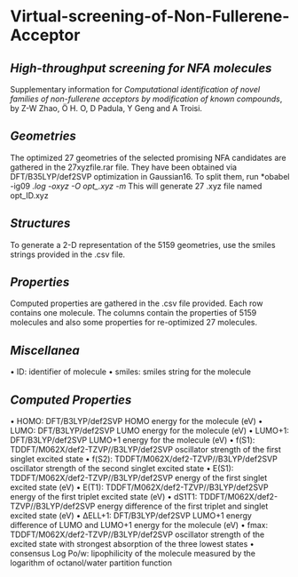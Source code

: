 # Virtual-screening-of-Non-Fullerene-Acceptor


## ***High-throughput screening for NFA molecules***
Supplementary information for *Computational identification of novel families of non-fullerene acceptors by modification of known compounds*, by Z-W Zhao, Ö H. O, D Padula, Y Geng and A Troisi.


## ***Geometries***
The optimized 27 geometries of the selected promising NFA candidates are gathered in the 27xyzfile.rar file.
They have been obtained via DFT/B35LYP/def2SVP optimization in Gaussian16. To split them, run
*obabel -ig09 *.log -oxyz -O opt_.xyz -m*
This will generate 27 .xyz file named opt_ID.xyz



## ***Structures***
To generate a 2-D representation of the 5159 geometries, use the smiles strings provided in the .csv file.



## ***Properties***
Computed properties are gathered in the .csv file provided. Each row contains one molecule. The columns contain the properties of 5159 molecules and also some properties for re-optimized 27 molecules. 



## ***Miscellanea***
•	ID: identifier of molecule
•	smiles: smiles string for the molecule



## ***Computed Properties***
•	HOMO: DFT/B3LYP/def2SVP HOMO energy for the molecule (eV)
•	LUMO: DFT/B3LYP/def2SVP LUMO energy for the molecule (eV)
•	LUMO+1: DFT/B3LYP/def2SVP LUMO+1 energy for the molecule (eV)
•	f(S1): TDDFT/M062X/def2-TZVP//B3LYP/def2SVP oscillator strength of the first singlet excited state
•	f(S2): TDDFT/M062X/def2-TZVP//B3LYP/def2SVP oscillator strength of the second singlet excited state
•	E(S1): TDDFT/M062X/def2-TZVP//B3LYP/def2SVP energy of the first singlet excited state (eV)
•	E(T1): TDDFT/M062X/def2-TZVP//B3LYP/def2SVP energy of the first triplet excited state (eV)
•	dS1T1: TDDFT/M062X/def2-TZVP//B3LYP/def2SVP energy difference of the first triplet and singlet excited state (eV)
•	ΔELL+1: DFT/B3LYP/def2SVP LUMO+1 energy difference of LUMO and LUMO+1 energy for the molecule (eV)
•	fmax: TDDFT/M062X/def2-TZVP//B3LYP/def2SVP oscillator strength of the excited state with strongest absorption of the three lowest states
•	consensus Log Po/w: lipophilicity of the molecule measured by the logarithm of octanol/water partition function 
